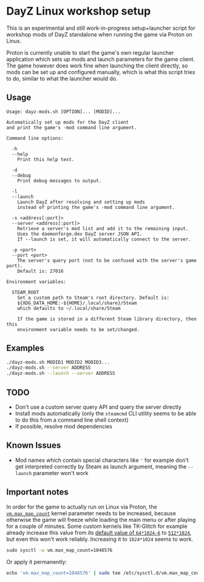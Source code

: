 DayZ Linux workshop setup
====

This is an experimental and still work-in-progress setup+launcher script for workshop mods of DayZ standalone when running the game via Proton on Linux.

Proton is currently unable to start the game's own regular launcher application which sets up mods and launch parameters for the game client. The game however does work fine when launching the client directly, so mods can be set up and configured manually, which is what this script tries to do, similar to what the launcher would do.

## Usage

```
Usage: dayz-mods.sh [OPTION]... [MODID]...

Automatically set up mods for the DayZ client
and print the game's -mod command line argument.

Command line options:

  -h
  --help
    Print this help text.

  -d
  --debug
    Print debug messages to output.

  -l
  --launch
    Launch DayZ after resolving and setting up mods
    instead of printing the game's -mod command line argument.

  -s <address[:port]>
  --server <address[:port]>
    Retrieve a server's mod list and add it to the remaining input.
    Uses the daemonforge.dev DayZ server JSON API.
    If --launch is set, it will automatically connect to the server.

  -p <port>
  --port <port>
    The server's query port (not to be confused with the server's game port).
    Default is: 27016

Environment variables:

  STEAM_ROOT
    Set a custom path to Steam's root directory. Default is:
    ${XDG_DATA_HOME:-${HOME}/.local/share}/Steam
    which defaults to ~/.local/share/Steam

    If the game is stored in a different Steam library directory, then this
    environment variable needs to be set/changed.
```

## Examples

```sh
./dayz-mods.sh MODID1 MODID2 MODID3...
./dayz-mods.sh --server ADDRESS
./dayz-mods.sh --launch --server ADDRESS
```

## TODO

- Don't use a custom server query API and query the server directly
- Install mods automatically (only the `steamcmd` CLI utility seems to be able to do this from a command line shell context)
- If possible, resolve mod dependencies

## Known Issues

- Mod names which contain special characters like `'` for example don't get interpreted correctly by Steam as launch argument, meaning the `--launch` parameter won't work

## Important notes

In order for the game to actually run on Linux via Proton, the [`vm.max_map_count`][vm.max_map_count] kernel parameter needs to be increased, because otherwise the game will freeze while loading the main menu or after playing for a couple of minutes. Some custom kernels like TK-Glitch for example already increase this value from its [default value of `64*1024-6`][vm.max_map_count-default] to [`512*1024`][tkg-kernel-patch], but even this won't work reliably. Increasing it to `1024*1024` seems to work.

```sh
​sudo sysctl -w vm.max_map_count=1048576
```

Or apply it permanently:

```sh
​echo 'vm.max_map_count=1048576' | sudo tee /etc/sysctl.d/vm.max_map_count.conf
```


  [vm.max_map_count]: https://github.com/torvalds/linux/blob/v5.15/Documentation/admin-guide/sysctl/vm.rst#max_map_count
  [vm.max_map_count-default]: https://github.com/torvalds/linux/blob/v5.15/include/linux/mm.h#L185-L202
  [tkg-kernel-patch]: https://github.com/Frogging-Family/linux-tkg/blob/db405096bd7fb52656fc53f7c5ee87e7fe2f99c9/linux-tkg-patches/5.15/0003-glitched-base.patch#L477-L534
